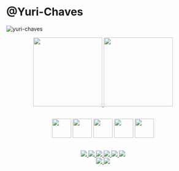 # @Yuri-Chaves
<p align="left"> <img src="https://komarev.com/ghpvc/?username=yuri-chaves&label=Profile%20views&color=0e75b6&style=flat" alt="yuri-chaves" /> </p>
<div align="center">
  <a href="https://github.com/Yuri-Chaves">
    <img height="180em" src="https://github-readme-stats.vercel.app/api?username=Yuri-Chaves&count_private=true&show_icons=true&theme=nightowl" />
    <img height="180em" src="https://github-readme-stats.vercel.app/api/top-langs/?username=Yuri-Chaves&layout=compact&theme=nightowl" />
  </a>
</div>

##

<div align="center">
  <img height="50px" src="https://cdn.jsdelivr.net/gh/devicons/devicon/icons/react/react-original.svg" />
  <img height="50px" src="https://cdn.jsdelivr.net/gh/devicons/devicon/icons/html5/html5-original.svg" />
  <img height="50px" src="https://cdn.jsdelivr.net/gh/devicons/devicon/icons/css3/css3-original.svg" />
  <img height="50px" src="https://cdn.jsdelivr.net/gh/devicons/devicon/icons/javascript/javascript-original.svg" />
  <img height="50px" src="https://cdn.jsdelivr.net/gh/devicons/devicon/icons/python/python-original.svg" />
</div>

##

<div align="center">
  <a href="https://www.linkedin.com/in/yuri-chaves-330612214" target="_blank">
    <img src="https://img.shields.io/badge/LinkedIn-0077B5?style=for-the-badge&logo=linkedin&logoColor=white" />
  </a>
  <a href="https://www.facebook.com/yuri.chaves.904/" target="_blank">
    <img src="https://img.shields.io/badge/Facebook-1877F2?style=for-the-badge&logo=facebook&logoColor=white" />
  </a>
  <a href="https://www.instagram.com/yuri.chaves.904/" target="_blank">
    <img src="https://img.shields.io/badge/Instagram-E4405F?style=for-the-badge&logo=instagram&logoColor=white" />
  </a>
  <a href="https://api.whatsapp.com/send?phone=5555991197132" target="_blank" >
    <img src="https://img.shields.io/badge/WhatsApp-25D366?style=for-the-badge&logo=whatsapp&logoColor=white" />
  </a>
  <a href="https://www.udemy.com/user/yuri-chaves-5/" target="_blank">
    <img src="https://img.shields.io/badge/Udemy-EC5252?style=for-the-badge&logo=Udemy&logoColor=white" />
  </a>
  <a href="mailto:Yuri.Chaves39@hotmail.com" target="_blank">
    <img src="https://img.shields.io/badge/Microsoft_Outlook-0078D4?style=for-the-badge&logo=microsoft-outlook&logoColor=white" />
  </a> 
</div>

<div align="center">
  <a href="https://github.com/Yuri-Chaves/secretWord">
    <img src="https://github-readme-stats.vercel.app/api/pin/?username=Yuri-Chaves&repo=secretWord&theme=nightowl"" />
  </a>
  <a href="https://github.com/Yuri-Chaves/MyFirstAPI">
    <img src="https://github-readme-stats.vercel.app/api/pin/?username=Yuri-Chaves&repo=MyFirstAPI&theme=nightowl"" />
  </a>
</div>
